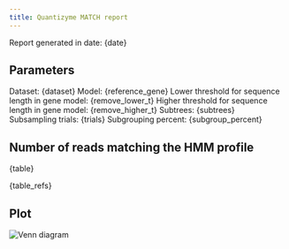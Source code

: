 ```yaml
---
title: Quantizyme MATCH report
---
```


Report generated in date: {date}

## Parameters

Dataset: {dataset}
Model: {reference_gene}
Lower threshold for sequence length in gene model: {remove_lower_t}
Higher threshold for sequence length in gene model: {remove_higher_t}
Subtrees: {subtrees}  
Subsampling trials: {trials}
Subgrouping percent: {subgroup_percent}

## Number of reads matching the HMM profile

{table}

{table_refs}

## Plot

![Venn diagram](Venn_diagram.jpg "Venn diagram")
